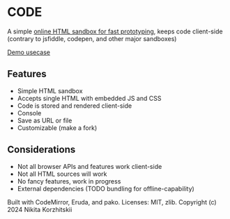 # CODE
A simple [online HTML sandbox for fast prototyping](https://nikita-kun.github.io/code), keeps code client-side (contrary to jsfiddle, codepen, and other major sandboxes) 

[Demo usecase](https://nikita-kun.github.io/order/#title=Demo&viewMode=horizontal&gallerySize=3&contentOnly=0&viewStart=1&input=data%3Atext%2Fhtml%3Bcharset%3Dutf-8%2C%253C!DOCTYPE%2520html%253E%250A%253Chtml%2520lang%253D%2522en%2522%253E%250A%2509%253Chead%253E%250A%2509%2509%253Cmeta%2520charset%253D%2522UTF-8%2522%253E%250A%2509%2509%253Cmeta%2520name%253D%2522viewport%2522%2520content%253D%2522width%253Ddevice-width%252C%2520initial-scale%253D1.0%2522%253E%250A%2509%2509%253Ctitle%253EChat%2520Session%253C%252Ftitle%253E%250A%2509%2509%253Cstyle%253E%250A%2509%2509%2509body%2520%257B%250A%2509%2509%2509%2509margin%253A%25200%2520auto%253B%250A%2509%2509%2509%2509max-width%253A%252020cm%253B%250A%2509%2509%2509%2509height%253A%2520100vh%253B%250A%2509%2509%2509%2509display%253A%2520flex%253B%250A%2509%2509%2509%2509flex-direction%253A%2520column%253B%250A%2509%2509%2509%257D%250A%2509%2509%2509div%252C%2520input%2520%257B%250A%2509%2509%2509%2509padding%253A%25205mm%253B%250A%2509%2509%2509%2509border-radius%253A%25205mm%253B%250A%2509%2509%2509%257D%250A%2509%2509%2509.chat-container%2520%257B%250A%2509%2509%2509%2509display%253A%2520flex%253B%250A%2509%2509%2509%2509flex-direction%253A%2520column%253B%250A%2509%2509%2509%2509flex%253A%25201%253B%250A%2509%2509%2509%2509overflow-y%253A%2520scroll%253B%250A%2509%2509%2509%257D%250A%2509%2509%2509.message%2520%257B%250A%2509%2509%2509%2509margin-top%253A%25205mm%253B%250A%2509%2509%2509%2509align-self%253A%2520flex-start%253B%250A%2509%2509%2509%2509background-color%253A%2520%2523ccc%253B%250A%2509%2509%2509%2509max-width%253A%252080%2525%253B%250A%2509%2509%2509%257D%250A%2509%2509%2509.message.self%2520%257B%250A%2509%2509%2509%2509align-self%253A%2520flex-end%253B%2520%250A%2509%2509%2509%257D%250A%2509%2509%2509.input-field%2520%257B%250A%2509%2509%2509%2509display%253A%2520flex%253B%250A%2509%2509%2509%257D%250A%2509%2509%2509.input-field%2520input%2520%257B%250A%2509%2509%2509%2509flex%253A%25201%253B%250A%2509%2509%2509%2509border-radius%253A%25205mm%25200%25200%25205mm%253B%250A%2509%2509%2509%257D%250A%2509%2509%2509.input-field%2520button%2520%257B%250A%2509%2509%2509%2509border%253A%2520none%253B%250A%2509%2509%2509%2509border-radius%253A%25200%25205mm%25205mm%25200%253B%250A%2509%2509%2509%2509cursor%253A%2520pointer%253B%250A%2509%2509%2509%2509width%253A%252080px%253B%250A%2509%2509%2509%257D%250A%2509%2509%253C%252Fstyle%253E%250A%2509%253C%252Fhead%253E%250A%2509%253Cbody%253E%250A%2509%2509%253Cdiv%2520class%253D%2522chat-container%2522%253E%250A%2509%2509%2509%253Cdiv%2520class%253D%2522message%2522%253EYou%253A%2520I%2520want%2520a%2520program%2520in%2520JavaScript%253C%252Fdiv%253E%250A%2509%2509%2509%253Cdiv%2520class%253D%2522message%2520self%2522%253EiGPHLaM-5%253A%2520Anything%2520you%2520want%252C%2520as%2520long%2520as%2520you%2520give%2520me%2520your%2520tokens%253C%252Fdiv%253E%250A%2509%2509%2509%253Cdiv%2520class%253D%2522message%2522%253EYou%253A%2520I%2520want%2520a%2520complete%2520HTML%2520with%2520all%2520the%2520code%2520embedded%253A%2520the%2520page%2520is%2520an%2520empty%2520canvas%252C%2520assign%2520random%2520color%2520to%2520a%2520random%2520pixel%2520every%25200.1%2520seconds%253C%252Fdiv%253E%250A%2509%2509%2509%253Cdiv%2520class%253D%2522message%2520self%2522%253E%253Ccode%253E%2526lt%253B!DOCTYPE%2520html%2526gt%253B%253Cbr%252F%253E%2526lt%253Bhtml%2520lang%253D%2526quot%253Ben%2526quot%253B%2526gt%253B%253Cbr%252F%253E%2526lt%253Bhead%2526gt%253B%253Cbr%252F%253E%2526lt%253Bmeta%2520charset%253D%2526quot%253BUTF-8%2526quot%253B%2526gt%253B%253Cbr%252F%253E%2526lt%253Bmeta%2520name%253D%2526quot%253Bviewport%2526quot%253B%2520content%253D%2526quot%253Bwidth%253Ddevice-width%252C%2520initial-scale%253D1.0%2526quot%253B%2526gt%253B%253Cbr%252F%253E%2526lt%253Btitle%2526gt%253BRandom%2520Pixel%2520Color%2526lt%253B%252Ftitle%2526gt%253B%253Cbr%252F%253E%2526lt%253Bstyle%2526gt%253B%253Cbr%252F%253E%2520%2520%2520%2520body%2520%257Bmargin%253A%25200%253Boverflow%253A%2520hidden%253Bbackground%253A%2520black%253B%257D%253Cbr%252F%253E%2520%2520%2520%2520canvas%2520%257Bwidth%253A%2520100vw%253Bheight%253A%2520100vh%253Bdisplay%253A%2520block%253B%257D%253Cbr%252F%253E%2526lt%253B%252Fstyle%2526gt%253B%253Cbr%252F%253E%2526lt%253B%252Fhead%2526gt%253B%253Cbr%252F%253E%2526lt%253Bbody%2526gt%253B%253Cbr%252F%253E%2526lt%253Bcanvas%2520id%253D%2526quot%253BcolorCanvas%2526quot%253B%2526gt%253B%2526lt%253B%252Fcanvas%2526gt%253B%253Cbr%252F%253E%2526lt%253Bscript%2526gt%253B%253Cbr%252F%253E%2520%2520%2520%2520const%2520canvas%2520%253D%2520document.getElementById%28%2526%252339%253BcolorCanvas%2526%252339%253B%29%253B%253Cbr%252F%253E%2520%2520%2520%2520const%2520context%2520%253D%2520canvas.getContext%28%2526%252339%253B2d%2526%252339%253B%29%253B%253Cbr%252F%253E%2520%2520%2520%2520canvas.width%2520%253D%2520window.innerWidth%253B%253Cbr%252F%253E%2520%2520%2520%2520canvas.height%2520%253D%2520window.innerHeight%253B%253Cbr%252F%253E%2520%2520%2520%2520const%2520setRandomPixelColor%2520%253D%2520%28%29%2520%253D%2526gt%253B%2520%257B%253Cbr%252F%253E%2520%2520%2520%2520%2520%2520%2520%2520const%2520x%2520%253D%2520Math.floor%28Math.random%28%29%2520*%2520canvas.width%29%253B%253Cbr%252F%253E%2520%2520%2520%2520%2520%2520%2520%2520const%2520y%2520%253D%2520Math.floor%28Math.random%28%29%2520*%2520canvas.height%29%253B%253Cbr%252F%253E%2520%2520%2520%2520%2520%2520%2520%2520context.fillStyle%2520%253D%2520%2560rgb%28%2524%257BMath.random%28%29%2520*%2520255%257D%252C%2520%2524%257BMath.random%28%29%2520*%2520255%257D%252C%2520%2524%257BMath.random%28%29%2520*%2520255%257D%29%2560%253B%253Cbr%252F%253E%2520%2520%2520%2520%2520%2520%2520%2520context.fillRect%28x%252C%2520y%252C%25201%252C%25201%29%253B%253Cbr%252F%253E%2520%2520%2520%2520%257D%253B%253Cbr%252F%253E%2520%2520%2520%2520setInterval%28setRandomPixelColor%252C%25201%29%253B%253Cbr%252F%253E%2526lt%253B%252Fscript%2526gt%253B%253Cbr%252F%253E%2526lt%253B%252Fbody%2526gt%253B%253Cbr%252F%253E%2526lt%253B%252Fhtml%2526gt%253B%253C%252Fcode%253E%253C%252Fdiv%253E%250A%2509%2509%253C%252Fdiv%253E%250A%2509%2509%253Cdiv%2520class%253D%2522input-field%2522%253E%250A%2509%2509%2509%253Cinput%2520type%253D%2522text%2522%2520readonly%2520placeholder%253D%2522You%2520are%2520out%2520of%2520tokens...%2522%253E%250A%2509%2509%2509%253Cbutton%253ESend%253C%252Fbutton%253E%250A%2509%2509%253C%252Fdiv%253E%250A%2509%253C%252Fbody%253E%250A%253C%252Fhtml%253E%0A%2Fcode%23input%3D%253C!DOCTYPE%2520html%253E%250A%253Chtml%2520lang%253D%2522en%2522%253E%250A%253Chead%253E%250A%253Cmeta%2520charset%253D%2522UTF-8%2522%253E%250A%253Cmeta%2520name%253D%2522viewport%2522%2520content%253D%2522width%253Ddevice-width%252C%2520initial-scale%253D1.0%2522%253E%250A%253Ctitle%253ERandom%2520Pixel%2520Color%253C%252Ftitle%253E%250A%253Cstyle%253E%250A%2520%2520%2520%2520body%2520%257Bmargin%253A%25200%253Boverflow%253A%2520hidden%253Bbackground%253A%2520black%253B%257D%250A%2520%2520%2520%2520canvas%2520%257Bwidth%253A%2520100vw%253Bheight%253A%2520100vh%253Bdisplay%253A%2520block%253B%257D%250A%253C%252Fstyle%253E%250A%253C%252Fhead%253E%250A%253Cbody%253E%250A%253Ccanvas%2520id%253D%2522colorCanvas%2522%253E%253C%252Fcanvas%253E%250A%253Cscript%253E%250A%2520%2520%2520%2520const%2520canvas%2520%253D%2520document.getElementById%2528%2527colorCanvas%2527%2529%253B%250A%2520%2520%2520%2520const%2520context%2520%253D%2520canvas.getContext%2528%25272d%2527%2529%253B%250A%2520%2520%2520%2520canvas.width%2520%253D%2520window.innerWidth%253B%250A%2520%2520%2520%2520canvas.height%2520%253D%2520window.innerHeight%253B%250A%2520%2520%2520%2520const%2520setRandomPixelColor%2520%253D%2520%2528%2529%2520%253D%253E%2520%257B%250A%2520%2520%2520%2520%2520%2520%2520%2520const%2520x%2520%253D%2520Math.floor%2528Math.random%2528%2529%2520*%2520canvas.width%2529%253B%250A%2520%2520%2520%2520%2520%2520%2520%2520const%2520y%2520%253D%2520Math.floor%2528Math.random%2528%2529%2520*%2520canvas.height%2529%253B%250A%2520%2520%2520%2520%2520%2520%2520%2520context.fillStyle%2520%253D%2520%2560rgb%2528%2524%257BMath.random%2528%2529%2520*%2520255%257D%252C%2520%2524%257BMath.random%2528%2529%2520*%2520255%257D%252C%2520%2524%257BMath.random%2528%2529%2520*%2520255%257D%2529%2560%253B%250A%2520%2520%2520%2520%2520%2520%2520%2520context.fillRect%2528x%252C%2520y%252C%25201%252C%25201%2529%253B%250A%2520%2520%2520%2520%257D%253B%250A%2520%2520%2520%2520setInterval%2528setRandomPixelColor%252C%25201%2529%253B%250A%253C%252Fscript%253E%250A%253C%252Fbody%253E%250A%253C%252Fhtml%253E%0A%2Fcode)

## Features
- Simple HTML sandbox
- Accepts single HTML with embedded JS and CSS
- Code is stored and rendered client-side
- Console
- Save as URL or file
- Customizable (make a fork)

## Considerations
- Not all browser APIs and features work client-side
- Not all HTML sources will work
- No fancy features, work in progress
- External dependencies (TODO bundling for offline-capability)

Built with CodeMirror, Eruda, and pako. Licenses: MIT, zlib.
Copyright (c) 2024 Nikita Korzhitskii
